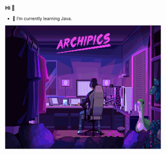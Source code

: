 ### Hi 👋

- 🌱 I’m currently learning Java.


<img src="dempgi7-520f8d5f-63d4-4453-8822-dbc149ae27f8.gif" width="1000" height="400" />

